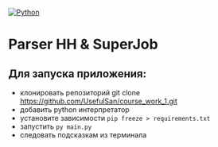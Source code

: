 [![Python](https://img.shields.io/badge/-Python-464646?style=flat-square&logo=Python)](https://www.python.org/)

# Parser HH & SuperJob

## Для запуска приложения:
 - клонировать репозиторий git clone https://github.com/UsefulSan/course_work_1.git
 - добавить python интерпретатор 
 - установите зависимости `pip freeze > requirements.txt` 
 - запустить `py main.py` 
 - следовать подсказкам из терминала
